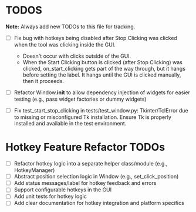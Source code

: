 # TODOS

**Note:** Always add new TODOs to this file for tracking.

- [ ] Fix bug with hotkeys being disabled after Stop Clicking was clicked when the tool was clicking inside the GUI.
  - Doesn't occur with clicks outside of the GUI.
  - When the Start Clicking button is clicked (after Stop Clicking) was clicked, on_start_clicking gets part of the way through, but it hangs before setting the label. It hangs until the GUI is clicked manually, then it proceeds.

- [ ] Refactor Window.__init__ to allow dependency injection of widgets for easier testing (e.g., pass widget factories or dummy widgets)
- [ ] Fix test_start_stop_clicking in tests/test_window.py: Tkinter/TclError due to missing or misconfigured Tk installation. Ensure Tk is properly installed and available in the test environment.

# Hotkey Feature Refactor TODOs
- [ ] Refactor hotkey logic into a separate helper class/module (e.g., HotkeyManager)
- [ ] Abstract position selection logic in Window (e.g., set_click_position)
- [ ] Add status messages/label for hotkey feedback and errors
- [ ] Support configurable hotkeys in the GUI
- [ ] Add unit tests for hotkey logic
- [ ] Add clear documentation for hotkey integration and platform specifics
